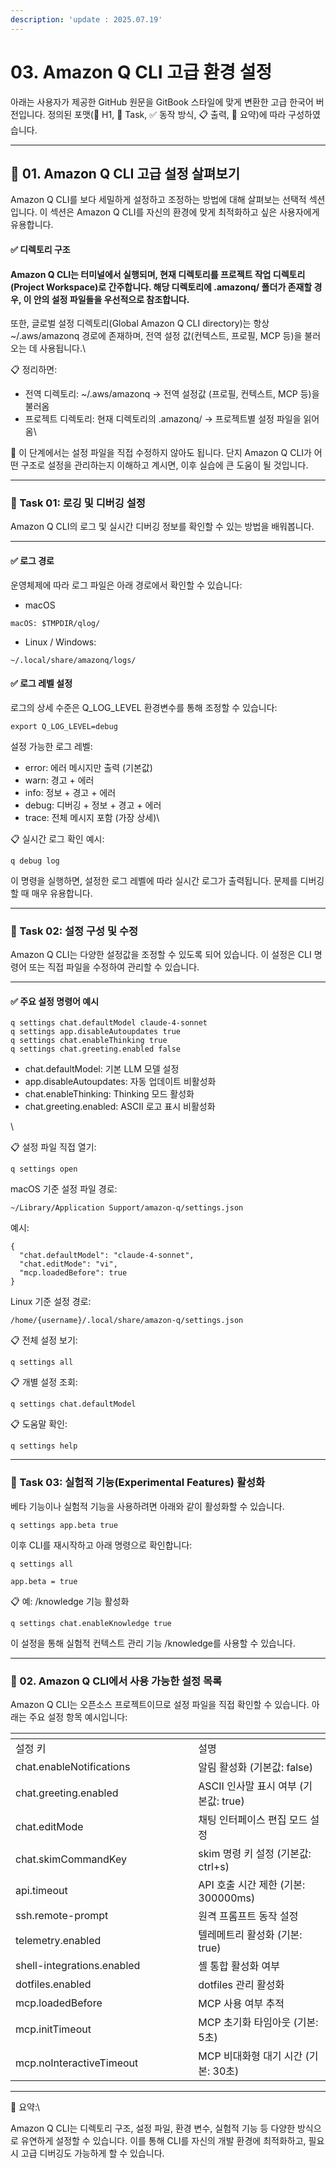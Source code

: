 ```yaml
---
description: 'update : 2025.07.19'
---
```


# 03. Amazon Q CLI 고급 환경 설정

아래는 사용자가 제공한 GitHub 원문을 GitBook 스타일에 맞게 변환한 고급 한국어 버전입니다. 정의된 포맷(🧩 H1, 🧪 Task, ✅ 동작 방식, 📋 출력, 📝 요약)에 따라 구성하였습니다.

***

## 🧩 01. Amazon Q CLI 고급 설정 살펴보기

Amazon Q CLI를 보다 세밀하게 설정하고 조정하는 방법에 대해 살펴보는 선택적 섹션입니다. 이 섹션은 Amazon Q CLI를 자신의 환경에 맞게 최적화하고 싶은 사용자에게 유용합니다.&#x20;

#### ✅ 디렉토리 구조

#### Amazon Q CLI는 터미널에서 실행되며, 현재 디렉토리를 프로젝트 작업 디렉토리(Project Workspace)로 간주합니다. 해당 디렉토리에 .amazonq/ 폴더가 존재할 경우, 이 안의 설정 파일들을 우선적으로 참조합니다.

또한, 글로벌 설정 디렉토리(Global Amazon Q CLI directory)는 항상 \~/.aws/amazonq 경로에 존재하며, 전역 설정 값(컨텍스트, 프로필, MCP 등)을 불러오는 데 사용됩니다.\


📋 정리하면:

* 전역 디렉토리: \~/.aws/amazonq → 전역 설정값 (프로필, 컨텍스트, MCP 등)을 불러옴
* 프로젝트 디렉토리: 현재 디렉토리의 .amazonq/ → 프로젝트별 설정 파일을 읽어옴\


📝 이 단계에서는 설정 파일을 직접 수정하지 않아도 됩니다. 단지 Amazon Q CLI가 어떤 구조로 설정을 관리하는지 이해하고 계시면, 이후 실습에 큰 도움이 될 것입니다.

***

### 🧪 Task 01: 로깅 및 디버깅 설정

Amazon Q CLI의 로그 및 실시간 디버깅 정보를 확인할 수 있는 방법을 배워봅니다.

***

#### ✅ 로그 경로 

운영체제에 따라 로그 파일은 아래 경로에서 확인할 수 있습니다:

* macOS

```
macOS: $TMPDIR/qlog/
```

* Linux / Windows:&#x20;

```
~/.local/share/amazonq/logs/
```

#### ✅ 로그 레벨 설정 

로그의 상세 수준은 Q\_LOG\_LEVEL 환경변수를 통해 조정할 수 있습니다:

```
export Q_LOG_LEVEL=debug
```

설정 가능한 로그 레벨:

* error: 에러 메시지만 출력 (기본값)
* warn: 경고 + 에러
* info: 정보 + 경고 + 에러
* debug: 디버깅 + 정보 + 경고 + 에러
* trace: 전체 메시지 포함 (가장 상세)\


📋 실시간 로그 확인 예시:

```
q debug log
```

이 명령을 실행하면, 설정한 로그 레벨에 따라 실시간 로그가 출력됩니다. 문제를 디버깅할 때 매우 유용합니다.

***

### 🧪 Task 02: 설정 구성 및 수정

Amazon Q CLI는 다양한 설정값을 조정할 수 있도록 되어 있습니다. 이 설정은 CLI 명령어 또는 직접 파일을 수정하여 관리할 수 있습니다.

***

#### ✅ 주요 설정 명령어 예시

```
q settings chat.defaultModel claude-4-sonnet
q settings app.disableAutoupdates true
q settings chat.enableThinking true
q settings chat.greeting.enabled false
```

* chat.defaultModel: 기본 LLM 모델 설정
* app.disableAutoupdates: 자동 업데이트 비활성화
* chat.enableThinking: Thinking 모드 활성화
* chat.greeting.enabled: ASCII 로고 표시 비활성화

\


📋 설정 파일 직접 열기:

```
q settings open
```

macOS 기준 설정 파일 경로:

```
~/Library/Application Support/amazon-q/settings.json
```

예시:

```
{
  "chat.defaultModel": "claude-4-sonnet",
  "chat.editMode": "vi",
  "mcp.loadedBefore": true
}
```

Linux 기준 설정 경로:

```
/home/{username}/.local/share/amazon-q/settings.json
```



📋 전체 설정 보기:

```
q settings all
```

📋 개별 설정 조회:

```
q settings chat.defaultModel
```

📋 도움말 확인:

```
q settings help
```

***

### 🧪 Task 03: 실험적 기능(Experimental Features) 활성화 

베타 기능이나 실험적 기능을 사용하려면 아래와 같이 활성화할 수 있습니다.

```
q settings app.beta true
```

이후 CLI를 재시작하고 아래 명령으로 확인합니다:

```
q settings all
```

```
app.beta = true
```

📋 예: /knowledge 기능 활성화

```
q settings chat.enableKnowledge true
```

이 설정을 통해 실험적 컨텍스트 관리 기능 /knowledge를 사용할 수 있습니다.

***

### 🧩 02. Amazon Q CLI에서 사용 가능한 설정 목록

Amazon Q CLI는 오픈소스 프로젝트이므로 설정 파일을 직접 확인할 수 있습니다. 아래는 주요 설정 항목 예시입니다:

<table data-header-hidden><thead><tr><th width="276.30078125"></th><th></th></tr></thead><tbody><tr><td>설정 키</td><td>설명</td></tr><tr><td>chat.enableNotifications</td><td>알림 활성화 (기본값: false)</td></tr><tr><td>chat.greeting.enabled</td><td>ASCII 인사말 표시 여부 (기본값: true)</td></tr><tr><td>chat.editMode</td><td>채팅 인터페이스 편집 모드 설정</td></tr><tr><td>chat.skimCommandKey</td><td>skim 명령 키 설정 (기본값: ctrl+s)</td></tr><tr><td>api.timeout</td><td>API 호출 시간 제한 (기본: 300000ms)</td></tr><tr><td>ssh.remote-prompt</td><td>원격 프롬프트 동작 설정</td></tr><tr><td>telemetry.enabled</td><td>텔레메트리 활성화 (기본: true)</td></tr><tr><td>shell-integrations.enabled</td><td>셸 통합 활성화 여부</td></tr><tr><td>dotfiles.enabled</td><td>dotfiles 관리 활성화</td></tr><tr><td>mcp.loadedBefore</td><td>MCP 사용 여부 추적</td></tr><tr><td>mcp.initTimeout</td><td>MCP 초기화 타임아웃 (기본: 5초)</td></tr><tr><td>mcp.noInteractiveTimeout</td><td>MCP 비대화형 대기 시간 (기본: 30초)</td></tr></tbody></table>

***

📝 요약:\


Amazon Q CLI는 디렉토리 구조, 설정 파일, 환경 변수, 실험적 기능 등 다양한 방식으로 유연하게 설정할 수 있습니다. 이를 통해 CLI를 자신의 개발 환경에 최적화하고, 필요 시 고급 디버깅도 가능하게 할 수 있습니다.

